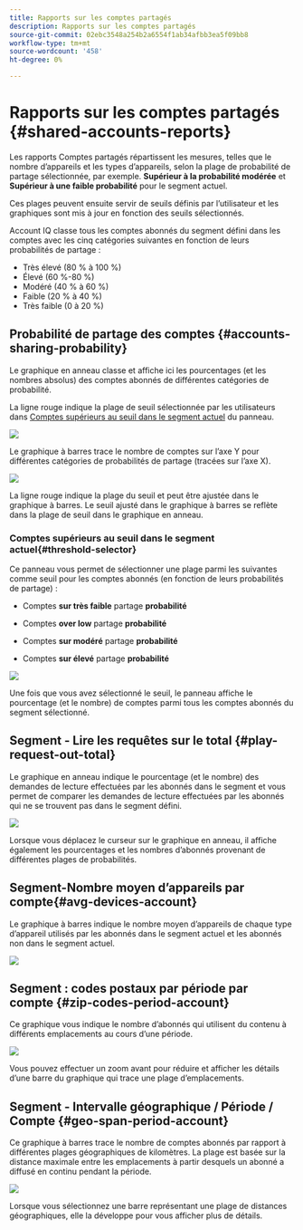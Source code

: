 ```yaml
---
title: Rapports sur les comptes partagés
description: Rapports sur les comptes partagés
source-git-commit: 02ebc3548a254b2a6554f1ab34afbb3ea5f09bb8
workflow-type: tm+mt
source-wordcount: '458'
ht-degree: 0%

---
```


# Rapports sur les comptes partagés {#shared-accounts-reports}

Les rapports Comptes partagés répartissent les mesures, telles que le nombre d’appareils et les types d’appareils, selon la plage de probabilité de partage sélectionnée, par exemple. **Supérieur à la probabilité modérée** et **Supérieur à une faible probabilité** pour le segment actuel.

Ces plages peuvent ensuite servir de seuils définis par l’utilisateur et les graphiques sont mis à jour en fonction des seuils sélectionnés.

Account IQ classe tous les comptes abonnés du segment défini dans les comptes avec les cinq catégories suivantes en fonction de leurs probabilités de partage :

* Très élevé (80 % à 100 %)
* Élevé (60 %-80 %)
* Modéré (40 % à 60 %)
* Faible (20 % à 40 %)
* Très faible (0 à 20 %)

## Probabilité de partage des comptes {#accounts-sharing-probability}

Le graphique en anneau classe et affiche ici les pourcentages (et les nombres absolus) des comptes abonnés de différentes catégories de probabilité.

La ligne rouge indique la plage de seuil sélectionnée par les utilisateurs dans [Comptes supérieurs au seuil dans le segment actuel](#threshold-selector) du panneau.

![](assets/accounts-sharing-probability-pie.png)

Le graphique à barres trace le nombre de comptes sur l’axe Y pour différentes catégories de probabilités de partage (tracées sur l’axe X).

![](assets/accounts-sharing-probability-bar.png)

La ligne rouge indique la plage du seuil et peut être ajustée dans le graphique à barres. Le seuil ajusté dans le graphique à barres se reflète dans la plage de seuil dans le graphique en anneau.

<!--![](assets/shared-accounts-rep.gif)-->

### Comptes supérieurs au seuil dans le segment actuel{#threshold-selector}

Ce panneau vous permet de sélectionner une plage parmi les suivantes comme seuil pour les comptes abonnés (en fonction de leurs probabilités de partage) :

* Comptes **sur très faible** partage **probabilité**

* Comptes **over low** partage **probabilité**

* Comptes **sur modéré** partage **probabilité**

* Comptes **sur élevé** partage **probabilité**

![](assets/threshold-selector-shared-accounts.png)

Une fois que vous avez sélectionné le seuil, le panneau affiche le pourcentage (et le nombre) de comptes parmi tous les comptes abonnés du segment sélectionné.

## Segment - Lire les requêtes sur le total {#play-request-out-total}

Le graphique en anneau indique le pourcentage (et le nombre) des demandes de lecture effectuées par les abonnés dans le segment et vous permet de comparer les demandes de lecture effectuées par les abonnés qui ne se trouvent pas dans le segment défini.

![](assets/play-req-outof-total.png)

Lorsque vous déplacez le curseur sur le graphique en anneau, il affiche également les pourcentages et les nombres d’abonnés provenant de différentes plages de probabilités.

<!--![](assets/play-request-total.gif)-->

## Segment-Nombre moyen d’appareils par compte{#avg-devices-account}

Le graphique à barres indique le nombre moyen d’appareils de chaque type d’appareil utilisés par les abonnés dans le segment actuel et les abonnés non dans le segment actuel.

![](assets/avg-devices-per-acc.png)

## Segment : codes postaux par période par compte {#zip-codes-period-account}

Ce graphique vous indique le nombre d’abonnés qui utilisent du contenu à différents emplacements au cours d’une période.

![](assets/zip-period-account.png)

Vous pouvez effectuer un zoom avant pour réduire et afficher les détails d’une barre du graphique qui trace une plage d’emplacements.

<!--![](assets/zip-code-period.gif)-->

## Segment - Intervalle géographique / Période / Compte {#geo-span-period-account}

Ce graphique à barres trace le nombre de comptes abonnés par rapport à différentes plages géographiques de kilomètres. La plage est basée sur la distance maximale entre les emplacements à partir desquels un abonné a diffusé en continu pendant la période.

<!--Total number of users ...

How many accounts are within 99 miles of each other.....and how many are apart. 

Based on points on the map.-->

![](assets/geogr-span-account.png)

Lorsque vous sélectionnez une barre représentant une plage de distances géographiques, elle la développe pour vous afficher plus de détails.

<!--![](assets/geo-span-period-acc.gif)-->
